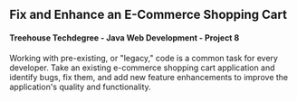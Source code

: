## Fix and Enhance an E-Commerce Shopping Cart
#### Treehouse Techdegree - Java Web Development - Project 8
Working with pre-existing, or "legacy," code is a common task for every developer. Take an existing e-commerce shopping cart application and identify bugs, fix them, and add new feature enhancements to improve the application's quality and functionality.
